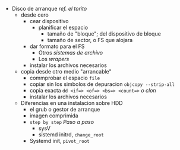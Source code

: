 - Disco de arranque
	_ref. el torito_
	- desde cero
		- cear dispositivo
			- planificar el espacio 
				- tamaño de "bloque"; del dispositivo de bloque
				- tamaño de sector, o FS que alojara
		- dar formato para el FS
			- Otros _sistemas de archivo_
			- Los _wrapers_
		- instalar los archivos necesarios
	- copia desde otro medio "arrancable"
		- commprobar el espacio `file`
		- copiar sin los simbolos de depuracion `objcopy --strip-all`
		- copia exacta `dd <if=> <of=> <bs=> <count=>` _o clon_
		- instalar los archivos necesarios
	- Diferencias en una instalacion sobre HDD
		- el grub o gestor de arranque
		- imagen comprimida
		- `step by step` _Paso a paso_
			- sysV
			- sistemd initrd, `change_root`
		- Systemd init, `pivot_root`
